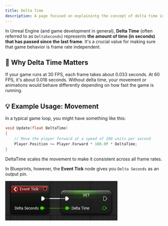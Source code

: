 ```yaml
---
title: Delta Time
description: A page focused on explainintg the concept of delta time in game development.
---
```


In Unreal Engine (and game development in general), **Delta Time** (often referred to as `DeltaSeconds`) represents **the amount of time (in seconds) that has passed since the last frame**. It's a crucial value for making sure that game behavior is frame rate independent.

## 🧠 Why Delta Time Matters

If your game runs at 30 FPS, each frame takes about 0.033 seconds. At 60 FPS, it's about 0.016 seconds. Without delta time, your movement or animations would behave differently depending on how fast the game is running.

## 💡 Example Usage: Movement

In a typical game loop, you might have something like this:

```cpp
void Update(float DeltaTime)
{
    // Move the player forward at a speed of 100 units per second
    Player.Position += Player.Forward * 100.0f * DeltaTime;
}
```

DeltaTime scales the movement to make it consistent across all frame rates.

In Blueprints, however, the **Event Tick** node gives you `Delta Seconds` as an output pin.

![Delta Seconds in Blueprints](images/DeltaSecondsInBlueprints.png)
